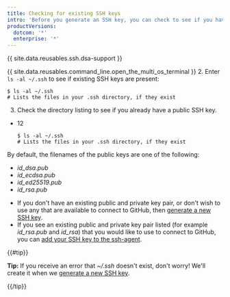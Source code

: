 ```yaml
---
title: Checking for existing SSH keys
intro: 'Before you generate an SSH key, you can check to see if you have any existing SSH keys.'
productVersions:
  dotcom: '*'
  enterprise: '*'
---
```


{{ site.data.reusables.ssh.dsa-support }}

{{ site.data.reusables.command_line.open_the_multi_os_terminal }}
2. Enter `ls -al ~/.ssh` to see if existing SSH keys are present:

```shell
$ ls -al ~/.ssh
# Lists the files in your .ssh directory, if they exist
```
3. Check the directory listing to see if you already have a public SSH key.

- 12
  ```shell
  $ ls -al ~/.ssh
  # Lists the files in your .ssh directory, if they exist
  ```

By default, the filenames of the public keys are one of the following:

* *id_dsa.pub*
* *id_ecdsa.pub*
* *id_ed25519.pub*
* *id_rsa.pub*

- If you don't have an existing public and private key pair, or don't wish to use any that are available to connect to GitHub, then [generate a new SSH key](/articles/generating-a-new-ssh-key-and-adding-it-to-the-ssh-agent).
- If you see an existing public and private key pair listed (for example *id_rsa.pub* and *id_rsa*) that you would like to use to connect to GitHub, you can [add your SSH key to the ssh-agent](/articles/generating-a-new-ssh-key-and-adding-it-to-the-ssh-agent/#adding-your-ssh-key-to-the-ssh-agent).

{{#tip}}

**Tip:** If you receive an error that *~/.ssh* doesn't exist, don't worry! We'll create it when we [generate a new SSH key](/articles/generating-a-new-ssh-key-and-adding-it-to-the-ssh-agent).

{{/tip}}
